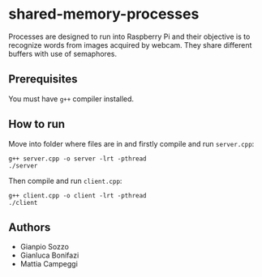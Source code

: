 # shared-memory-processes
Processes are designed to run into Raspberry Pi and their objective is to recognize words from images acquired by webcam.
They share different buffers with use of semaphores.

## Prerequisites
You must have `g++` compiler installed.

## How to run
Move into folder where files are in and firstly compile and run `server.cpp`:
```
g++ server.cpp -o server -lrt -pthread
./server
```

Then compile and run `client.cpp`:
```
g++ client.cpp -o client -lrt -pthread
./client
```

## Authors
- Gianpio Sozzo
- Gianluca Bonifazi
- Mattia Campeggi
